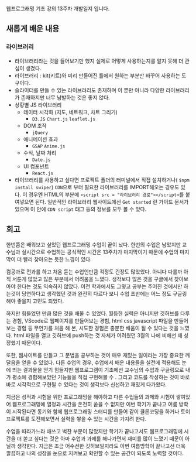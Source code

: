 웹프로그래밍 기초 강의 13주차 개발일지 입니다.


       
## 새롭게 배운 내용

  ### 라이브러리
  - 라이브러리라는 것을 들어보기만 했지 실제로 어떻게 사용하는지를 알지 못해 더 관심이 생겼다. 
  - 라이브러리 : kit(키트)와 미리 만들어진 틀에서 원하는 부분만 바꾸어 사용하는 도구이다. 
  - 슬라이더를 만들 수 있는 라이브러리도 존재하며 이 뿐만 아니라 다양한 라이브러리가 존재하지만 너무 남발하는 것은 좋지 않다. 
  - 상황별 JS 라이브러리
    - 데이터 시각화 (지도, 네트워크, 차트 그리기) 
      - `D3.JS` `Chart.js` `leaflet.js` 
    - DOM 조작 
      - `jQuery`
    - 애니메이션 효과 
      - `GSAP` `Anime.js` 
    - 수식, 날짜 처리
      - `Date.js`
    - UI 컴포넌트
      - `React.js` 
   - 라이브러리를 사용하고 싶다면 프로젝트 폴더의 터미널에서 직접 설치하거나( `$npm install swiper`) 
     `CDN`으로 부터 필요한 라이브러리를 IMPORT해오는 경우도 있다. 이 경우엔 HTML의 <HEAD>부분에 `<script src = "라이브러리 경로"></script>`를 붙여넣으면 된다. 일반적인 라이브러리 웹사이트에선 `Get started` 란 가이드 문서가 있으며 이 안에 `CDN script` 태그 등의 정보를 모두 볼 수 있다. 
  

## 회고 
   
   한번쯤은 배워보고 싶었던 웹프로그래밍 수업이 끝이 났다. 한번의 수업은 남았지만 교수님과 실시간으로 수업하는 공식적인 시간은 13주차가 마지막이기 때문에 수업의 마지막이 더 빨리 찾아오는 듯한 느낌이 있다. 
   
   컴공과로 전과를 하고 처음 듣는 수업인만큼 걱정도 긴장도 많았었다. 아니다 다를까 아직 서툰게 많았고 많은 부분에서 어려움을 느꼈다. 생각보다 많은 것을 구글에서 찾아보아야 한다는 것도 익숙하지 않았다. 이전 학과에서도 그렇고 공부는 주어진 것에서만 하는것이 당연하다고 생각했던 것과 완전히 다르다 보니 수업 초반에는 어느 정도 구글링해야 좋을지 고민도 되었다. 
     
   하지만 힘들었던 만큼 많은 것을 배울 수 있었다. 월등한 실력은 아니지만 깃허브를 다루는 경험, VScode로 웹페이지를 만들어보는 경험, html css javascript 파일을 만들어보는 경험 등 무언가를 처음 해 본, 시도한 경험은 충분한 배움이 될 수 있다는 것을 느꼈다. html 파일을 열고 깃허브에 push하는 것 자체가 어려웠던 3월의 나에 비해선 꽤 성장했기 때문이다. 
    
   또한, 웹사이트를 만들고 그 문법을 공부하는 것이 매우 재밌는 일이라는 가장 중요한 깨달음을 얻을 수 있었다. 다른 수업의 경우, 수업에서 배운 내용들을 실전에 적용해도 눈에 띄는 결과물을 얻기 힘들지만 웹프로그램이 기초에선 교수님의 수업과 구글링으로 내가 평소에 경험해보았던 기능들을 직접 구현해볼 수 . 그리고 코드를 작성하는 것이 바로바로 시각적으로 구현될 수 있다는 것이 생각보다 신선하고 재밌게 다가왔다. 
   
   지금은 성적과 시험을 위한 프로그래밍을 해야하고 다른 수업들의 과제와 시험이 쌓여있어 웹프로그래밍에 열정과 시간을 온전히 쏟을 수 없지만 이번 학기가 끝나고 여름 방학이 시작된다면 동기와 함께 웹프로그래밍 스터디를 만들어 같이 클론코딩을 하거나 토이 프로젝트를 도전해보면서 실력을 쌓을 수 있는 시간을 가지려 한다. 
       
   수업을 따라가느라 애쓰고 벅찬 부분이 많았지만 학기가 끝나고서도 웹프로그래밍에 시간을 더 쏟고 싶다는 것은 아마 수업과 과제를  해나가면서 재미를 많이 느꼈기 때문이 아닐까 생각한다. 지금은 조금 어수선한 깃허브일지라도 이번 여름방학이 끝나고선 더욱 깔끔하고 나의 성장을 눈으로 지켜보고 확인할 수 있는 공간이 되도록 노력할 것이다. 
